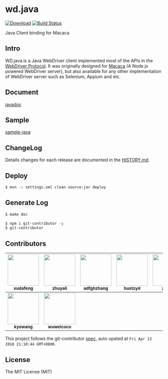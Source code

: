 # wd.java

 [ ![Download](https://api.bintray.com/packages/xudafeng/maven/macacaclient/images/download.svg)](https://bintray.com/xudafeng/maven/macacaclient/_latestVersion)
 [![Build Status](https://travis-ci.org/macacajs/wd.java.svg)](https://travis-ci.org/macacajs/wd.java)

Java Client binding for Macaca

## Intro

WD.java is a Java WebDriver client implemented most of the APIs in the [WebDriver Protocol](https://www.w3.org/TR/webdriver/).
It was originally designed for [Macaca](//macacajs.github.io) (A Node.js powered WebDriver server), but also available for any other implementation of WebDriver server such as Selenium, Appium and etc.

## Document

[javadoc](//macacajs.github.io/wd.java/?asdfasdfa=adsfasd)

## Sample

[sample-java](//github.com/macaca-sample/sample-java)

## ChangeLog

Details changes for each release are documented in the [HISTORY.md](HISTORY.md).

## Deploy

```bash
$ mvn -s settings.xml clean source:jar deploy
```

## Generate Log

```bash
$ make doc
```

```bash
$ npm i git-contributor -g
$ git-contributor
```

<!-- GITCONTRIBUTOR_START -->

## Contributors

|[<img src="https://avatars1.githubusercontent.com/u/1011681?v=4" width="100px;"/><br/><sub><b>xudafeng</b></sub>](https://github.com/xudafeng)<br/>|[<img src="https://avatars3.githubusercontent.com/u/15025212?v=4" width="100px;"/><br/><sub><b>zhuyali</b></sub>](https://github.com/zhuyali)<br/>|[<img src="https://avatars2.githubusercontent.com/u/20984179?v=4" width="100px;"/><br/><sub><b>adfghzhang</b></sub>](https://github.com/adfghzhang)<br/>|[<img src="https://avatars2.githubusercontent.com/u/5562118?v=4" width="100px;"/><br/><sub><b>hustzyd</b></sub>](https://github.com/hustzyd)<br/>|[<img src="https://avatars1.githubusercontent.com/u/1044425?v=4" width="100px;"/><br/><sub><b>ziczhu</b></sub>](https://github.com/ziczhu)<br/>|[<img src="https://avatars2.githubusercontent.com/u/3398837?v=4" width="100px;"/><br/><sub><b>chenDoInG</b></sub>](https://github.com/chenDoInG)<br/>
| :---: | :---: | :---: | :---: | :---: | :---: |
|[<img src="https://avatars0.githubusercontent.com/u/6824951?v=4" width="100px;"/><br/><sub><b>kyowang</b></sub>](https://github.com/kyowang)<br/>|[<img src="https://avatars2.githubusercontent.com/u/7089720?v=4" width="100px;"/><br/><sub><b>wuweicoco</b></sub>](https://github.com/wuweicoco)<br/>

This project follows the git-contributor [spec](https://github.com/xudafeng/git-contributor), auto upated at `Fri Apr 13 2018 21:10:44 GMT+0800`.

<!-- GITCONTRIBUTOR_END -->

## License

The MIT License (MIT)
